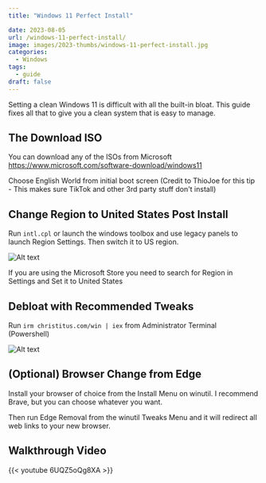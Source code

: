 ```yaml
---
title: "Windows 11 Perfect Install"

date: 2023-08-05
url: /windows-11-perfect-install/
image: images/2023-thumbs/windows-11-perfect-install.jpg
categories:
  - Windows
tags:
  - guide
draft: false
---
```

Setting a clean Windows 11 is difficult with all the built-in bloat. This guide fixes all that to give you a clean system that is easy to manage.
<!--more-->

## The Download ISO

You can download any of the ISOs from Microsoft <https://www.microsoft.com/software-download/windows11>

Choose English World from initial boot screen (Credit to ThioJoe for this tip - This makes sure TikTok and other 3rd party stuff don't install)

## Change Region to United States Post Install

Run `intl.cpl` or launch the windows toolbox and use legacy panels to launch Region Settings. Then switch it to US region.

![Alt text](/images/2023/windows-11-perfect-install/region.png)

If you are using the Microsoft Store you need to search for Region in Settings and Set it to United States

## Debloat with Recommended Tweaks

Run `irm christitus.com/win | iex` from Administrator Terminal (Powershell)

![Alt text](/images/2023/windows-11-perfect-install/winutil.png)

## (Optional) Browser Change from Edge

Install your browser of choice from the Install Menu on winutil. I recommend Brave, but you can choose whatever you want.

Then run Edge Removal from the winutil Tweaks Menu and it will redirect all web links to your new browser.

## Walkthrough Video

{{< youtube 6UQZ5oQg8XA >}}
